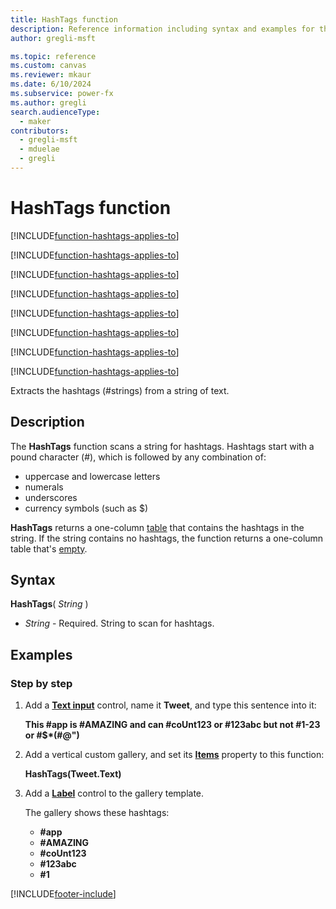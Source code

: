 ```yaml
---
title: HashTags function
description: Reference information including syntax and examples for the HashTags function.
author: gregli-msft

ms.topic: reference
ms.custom: canvas
ms.reviewer: mkaur
ms.date: 6/10/2024
ms.subservice: power-fx
ms.author: gregli
search.audienceType:
  - maker
contributors:
  - gregli-msft
  - mduelae
  - gregli
---
```


# HashTags function

[!INCLUDE[function-hashtags-applies-to](includes/function-hashtags-applies-to.md)]

[!INCLUDE[function-hashtags-applies-to](includes/function-hashtags-applies-to.md)]

[!INCLUDE[function-hashtags-applies-to](includes/function-hashtags-applies-to.md)]

[!INCLUDE[function-hashtags-applies-to](includes/function-hashtags-applies-to.md)]

[!INCLUDE[function-hashtags-applies-to](includes/function-hashtags-applies-to.md)]

[!INCLUDE[function-hashtags-applies-to](includes/function-hashtags-applies-to.md)]

[!INCLUDE[function-hashtags-applies-to](includes/function-hashtags-applies-to.md)]

[!INCLUDE[function-hashtags-applies-to](includes/function-hashtags-applies-to.md)]



Extracts the hashtags (#strings) from a string of text.

## Description

The **HashTags** function scans a string for hashtags. Hashtags start with a pound character (#), which is followed by any combination of:

- uppercase and lowercase letters
- numerals
- underscores
- currency symbols (such as $)

**HashTags** returns a one-column [table](/power-apps/maker/canvas-apps/working-with-tables) that contains the hashtags in the string. If the string contains no hashtags, the function returns a one-column table that's [empty](function-isblank-isempty.md).

## Syntax

**HashTags**( _String_ )

- _String_ - Required. String to scan for hashtags.

## Examples

### Step by step

1. Add a **[Text input](/power-apps/maker/canvas-apps/controls/control-text-input)** control, name it **Tweet**, and type this sentence into it:

   **This #app is #AMAZING and can #coUnt123 or #123abc but not #1-23 or #$\*(#\@")**

2. Add a vertical custom gallery, and set its **[Items](/power-apps/maker/canvas-apps/controls/properties-core)** property to this function:

   **HashTags(Tweet.Text)**

3. Add a **[Label](/power-apps/maker/canvas-apps/controls/control-text-box)** control to the gallery template.

   The gallery shows these hashtags:

   - **\#app**
   - **\#AMAZING**
   - **\#coUnt123**
   - **\#123abc**
   - **\#1**

[!INCLUDE[footer-include](../../includes/footer-banner.md)]








